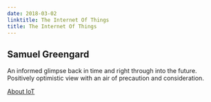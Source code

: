 ```yaml
---
date: 2018-03-02
linktitle: The Internet Of Things
title: The Internet Of Things
---
```


## Samuel Greengard

An informed glimpse back in time and right through into the future. Positively optimistic view with an air of precaution and consideration.

[About IoT](https://en.wikipedia.org/wiki/Internet_of_things)